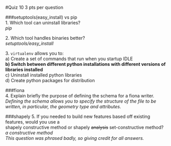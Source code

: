 #Quiz 10
3 pts per question  

###setuptools(easy_install) vs pip  
1\. Which tool can uninstall libraries?  
  *pip*  
  
2\. Which tool handles binaries better?  
  *setuptools/easy_install*  
  
3\. ```virtualenv``` allows you to:  
a) Create a set of commands that run when you startup IDLE  
**b) Switch between different python installations with different versions of libraries installed**  
c) Uninstall installed python libraries  
d) Create python packages for distribution  

###fiona  
4\. Explain briefly the purpose of defining the schema for a fiona writer.  
  *Defining the schema allows you to specify the structure of the file to be written, in particular, the geometry type and attributes.*  
  
###shapely
5\. If you needed to build new features based off existing features, would you use a  
shapely constructive method or shapely ~~analysis~~ set-constructive method?  
  *a constructive method*  
*This question was phrased badly, so giving credit for all answers.*  

